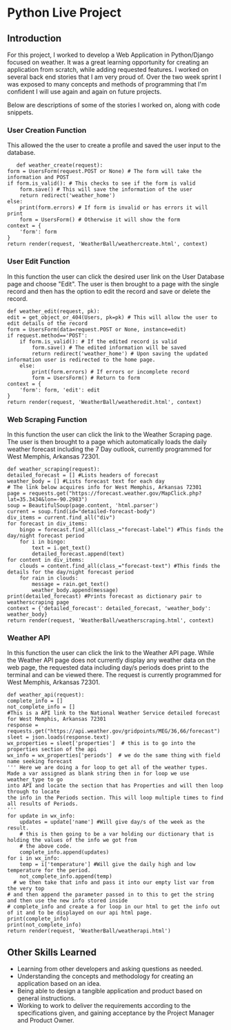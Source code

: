 # Python Live Project

## Introduction
For this project, I worked to develop a Web Application in Python/Django focused on weather. It was a great learning opportunity for creating an application from scratch, while adding requested features. I worked on several back end stories that I am very proud of. Over the two week sprint I was exposed to many concepts and methods of programming that I'm confident I will use again and again on future projects.
  
Below are descriptions of some of the stories I worked on, along with code snippets.


### User Creation Function
This allowed the the user to create a profile and saved the user input to the database. 

       def weather_create(request):
    form = UsersForm(request.POST or None) # The form will take the information and POST
    if form.is_valid(): # This checks to see if the form is valid
        form.save() # This will save the information of the user
        return redirect('weather_home')
    else:
        print(form.errors) # If form is invalid or has errors it will print
        form = UsersForm() # Otherwise it will show the form
    context = {
        'form': form
    }
    return render(request, 'WeatherBall/weathercreate.html', context)

 
 ### User Edit Function
In this function the user can click the desired user link on the User Database page and choose "Edit". The user is then brought to a page with the single record and then has the option to edit the record and save or delete the record. 

    def weather_edit(request, pk):
    edit = get_object_or_404(Users, pk=pk) # This will allow the user to edit details of the record
    form = UsersForm(data=request.POST or None, instance=edit)
    if request.method=='POST':
        if form.is_valid(): # If the edited record is valid
            form.save() # The edited information will be saved
            return redirect('weather_home') # Upon saving the updated information user is redirected to the home page.
        else:
            print(form.errors) # If errors or incomplete record
            form = UsersForm() # Return to form
    context = {
        'form': form, 'edit': edit
    }
    return render(request, 'WeatherBall/weatheredit.html', context)

### Web Scraping Function
In this function the user can click the link to the Weather Scraping page. The user is then brought to a page which automatically loads the daily weather forecast including the 7 Day outlook, currently programmed for West Memphis, Arkansas 72301. 

    def weather_scraping(request):
    detailed_forecast = [] #Lists headers of forecast
    weather_body = [] #Lists forecast text for each day
    # The link below acquires info for West Memphis, Arkansas 72301
    page = requests.get("https://forecast.weather.gov/MapClick.php?lat=35.3434&lon=-90.2983")
    soup = BeautifulSoup(page.content, 'html.parser')
    current = soup.find(id="detailed-forecast-body")
    div_items = current.find_all("div")
    for forecast in div_items:
        bingo = forecast.find_all(class_="forecast-label") #This finds the day/night forecast period
        for i in bingo:
            text = i.get_text()
            detailed_forecast.append(text)
    for content in div_items:
        clouds = content.find_all(class_="forecast-text") #This finds the details for the day/night forecast period
        for rain in clouds:
            message = rain.get_text()
            weather_body.append(message)
    print(detailed_forecast) #Prints forecast as dictionary pair to weatherscraping page
    context = {'detailed_forecast': detailed_forecast, 'weather_body': weather_body}
    return render(request, 'WeatherBall/weatherscraping.html', context)




### Weather API
In this function the user can click the link to the Weather API page. While the Weather API page does not currently display any weather data on the web page, the requested data including day/s periods does print to the terminal and can be viewed there. The request is currently programmed for West Memphis, Arkansas 72301. 

    def weather_api(request):
    complete_info = []
    not_complete_info = []
    #This is a API link to the National Weather Service detailed forecast for West Memphis, Arkansas 72301
    response = requests.get("https://api.weather.gov/gridpoints/MEG/36,66/forecast")
    sleet = json.loads(response.text)
    wx_properties = sleet['properties']  # this is to go into the properties section of the api
    wx_info = wx_properties['periods']  # we do the same thing with field name seeking forecast
    ''' Here we are doing a for loop to get all of the weather types.
    Made a var assigned as blank string then in for loop we use weather_type to go
    into API and locate the section that has Properties and will then loop through to locate 
    the info in the Periods section. This will loop multiple times to find all results of Periods.
    '''
    for update in wx_info:
        updates = update['name'] #Will give day/s of the week as the result.
        # this is then going to be a var holding our dictionary that is holding the values of the info we got from
        # the above code.
        complete_info.append(updates)
    for i in wx_info:
        temp = i['temperature'] #Will give the daily high and low temperature for the period.
        not_complete_info.append(temp)
      # we then take that info and pass it into our empty list var from the very top
    # and then append the parameter passed in to this to get the string and then use the new info stored inside
    # complete_info and create a for loop in our html to get the info out of it and to be displayed on our api html page.
    print(complete_info)
    print(not_complete_info)
    return render(request, 'WeatherBall/weatherapi.html')


## Other Skills Learned
* Learning from other developers and asking questions as needed.
* Understanding the concepts and methodology for creating an application based on an idea.
* Being able to design a tangible application and product based on general instructions.
* Working to work to deliver the requirements according to the specifications given, and gaining acceptance by the Project Manager and Product Owner.

